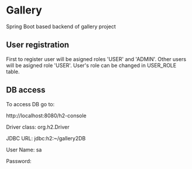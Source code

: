 # Gallery
Spring Boot based backend of gallery project

## User registration

First to register user will be asigned roles 'USER' and 'ADMIN'. 
Other users will be asigned role 'USER'.
User's role can be changed in USER_ROLE table.

## DB access

To access DB go to:

http://localhost:8080/h2-console

<p>Driver class:  org.h2.Driver</p>
<p>JDBC URL: jdbc:h2:~/gallery2DB</p>
<p>User Name: sa</p>
<p>Password: </p>
